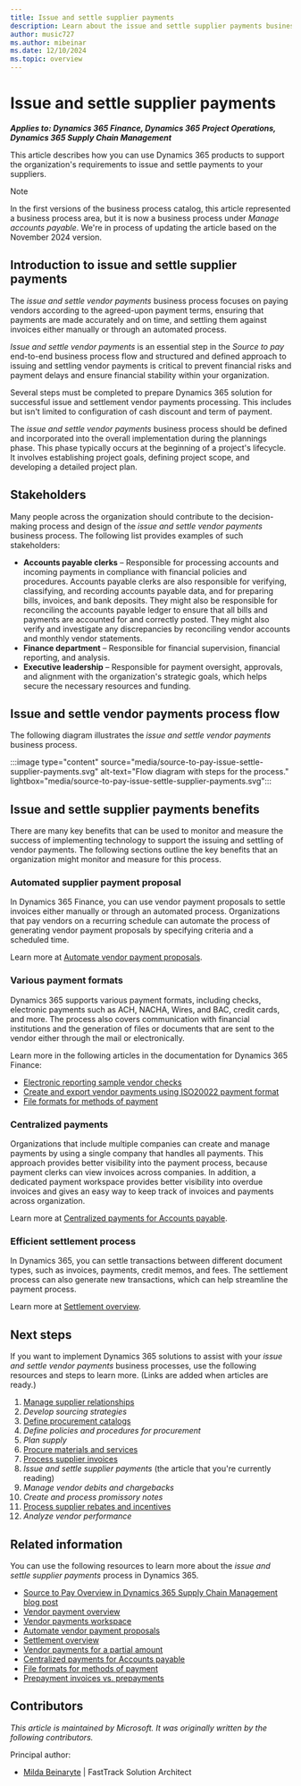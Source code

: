 ```yaml
---
title: Issue and settle supplier payments
description: Learn about the issue and settle supplier payments business process area, including the process flow.
author: music727
ms.author: mibeinar
ms.date: 12/10/2024
ms.topic: overview
---
```


# Issue and settle supplier payments

***Applies to: Dynamics 365 Finance, Dynamics 365 Project Operations, Dynamics 365 Supply Chain Management***

This article describes how you can use Dynamics 365 products to support the organization's requirements to issue and settle payments to your suppliers.  

> [!NOTE]
> In the first versions of the business process catalog, this article represented a business process area, but it is now a business process under *Manage accounts payable*. We're in process of updating the article based on the November 2024 version.

## Introduction to issue and settle supplier payments

The *issue and settle vendor payments* business process focuses on paying vendors according to the agreed-upon payment terms, ensuring that payments are made accurately and on time, and settling them against invoices either manually or through an automated process.

*Issue and settle vendor payments* is an essential step in the *Source to pay* end-to-end business process flow and structured and defined approach to issuing and settling vendor payments is critical to prevent financial risks and payment delays and ensure financial stability within your organization.

Several steps must be completed to prepare Dynamics 365 solution for successful issue and settlement vendor payments processing. This includes but isn't limited to configuration of cash discount and term of payment.

The *issue and settle vendor payments* business process should be defined and incorporated into the overall implementation during the plannings phase. This phase typically occurs at the beginning of a project's lifecycle. It involves establishing project goals, defining project scope, and developing a detailed project plan.

## Stakeholders

Many people across the organization should contribute to the decision-making process and design of the *issue and settle vendor payments* business process. The following list provides examples of such stakeholders:

- **Accounts payable clerks** – Responsible for processing accounts and incoming payments in compliance with financial policies and procedures. Accounts payable clerks are also responsible for verifying, classifying, and recording accounts payable data, and for preparing bills, invoices, and bank deposits. They might also be responsible for reconciling the accounts payable ledger to ensure that all bills and payments are accounted for and correctly posted. They might also verify and investigate any discrepancies by reconciling vendor accounts and monthly vendor statements.
- **Finance department** – Responsible for financial supervision, financial reporting, and analysis.
- **Executive leadership** – Responsible for payment oversight, approvals, and alignment with the organization's strategic goals, which helps secure the necessary resources and funding.

## Issue and settle vendor payments process flow

The following diagram illustrates the *issue and settle vendor payments* business process.

:::image type="content" source="media/source-to-pay-issue-settle-supplier-payments.svg" alt-text="Flow diagram with steps for the process." lightbox="media/source-to-pay-issue-settle-supplier-payments.svg":::

<!-- The *issue and settle vendor payments* process area flow diagram covers the following steps:

- *Start*

- *Source to pay* end-to-end process

  Parallel branches to this end-to-end process are the *Design to retire* end-to-end process, *Inventory to Deliver* end-to-end process, and *Concept to market* end-to-end process.

  - *Define policies and procedures for procurement*
  - *Manage vendor relationship*
  - *Procure materials and services*
  - *Process inbound goods*
  - *Process vendor invoices*
  - *Issue and settle vendor payments*

    - *Does cash discount apply?* condition

      - A parallel branch for **Yes** leads to the *Configure and apply cash discounts* subprocess.
      - A parallel branch for **No** leads to the *Is pre-payment?* condition.

    - *Configure and apply cash discounts*
    - *Is pre-payment?* condition

      - A parallel branch for **Yes** leads to the *Generate and post prepayments* subprocess.

        Downstream to this subprocess is a *Record financial transactions* subprocess that connects to the *Record to Report* end-to-end business process.

      - A parallel branch for **No** leads to the *Generate and post payments* subprocess.

        Downstream to this subprocess is a *Record financial transactions* subprocess that connects to a *Record to Report* end-to-end business process.

    - *Generate and post prepayments*
    - *Generate and post payments*
    - *Does promissory notes apply?* condition

      - A parallel branch for **Yes** leads to the *Generate and process promissory notes* subprocess.
      - A parallel branch for **No** leads to the *Settle vendor transactions* condition.

    - *Generate and process promissory notes*
    - *Settle vendor transactions*
    - *Has payment been canceled?* condition

      - A parallel branch for **Yes** leads to the *Cancel a vendor payment* subprocess.
      - A parallel branch for **Yes** leads to *End*.

    - *Cancel a vendor payment*

- *Design to retire* end-to-end process

  - *Introduce new products and services*

    This process connects to the *Procure materials and services* subprocess.

- *Inventory to deliver* end-to-end process

  - *Process inbound goods*
  - *Process vendor invoices*

    Downstream to this subprocess is an *Issue and settle vendor payments* subprocess.

- *Concept to market* end-to-end process

  - *Introduce new services*

    This subprocess connects to a *Procure materials and services* subprocess.

- *End* -->

## Issue and settle supplier payments benefits

There are many key benefits that can be used to monitor and measure the success of implementing technology to support the issuing and settling of vendor payments. The following sections outline the key benefits that an organization might monitor and measure for this process.

### Automated supplier payment proposal

In Dynamics 365 Finance, you can use vendor payment proposals to settle invoices either manually or through an automated process. Organizations that pay vendors on a recurring schedule can automate the process of generating vendor payment proposals by specifying criteria and a scheduled time.

Learn more at [Automate vendor payment proposals](/dynamics365/finance/accounts-payable/automate-vendor-payment-proposal).

### Various payment formats

Dynamics 365 supports various payment formats, including checks, electronic payments such as ACH, NACHA, Wires, and BAC, credit cards, and more. The process also covers communication with financial institutions and the generation of files or documents that are sent to the vendor either through the mail or electronically.

Learn more in the following articles in the documentation for Dynamics 365 Finance:

- [Electronic reporting sample vendor checks](/dynamics365/finance/accounts-payable/electronic-reporting-sample-vendor-checks)
- [Create and export vendor payments using ISO20022 payment format](/dynamics365/finance/localizations/europe/create-export-vendor-payments-iso20022-payment-format)
- [File formats for methods of payment](/dynamics365/finance/localizations/europe/emea-select-file-formats-for-the-method-of-payments)

### Centralized payments

Organizations that include multiple companies can create and manage payments by using a single company that handles all payments. This approach provides better visibility into the payment process, because payment clerks can view invoices across companies. In addition, a dedicated payment workspace provides better visibility into overdue invoices and gives an easy way to keep track of invoices and payments across organization.

Learn more at [Centralized payments for Accounts payable](/dynamics365/finance/accounts-payable/centralized-payments-accounts-payable).

### Efficient settlement process

In Dynamics 365, you can settle transactions between different document types, such as invoices, payments, credit memos, and fees. The settlement process can also generate new transactions, which can help streamline the payment process.

Learn more at [Settlement overview](/dynamics365/finance/cash-bank-management/settlement-overview).

## Next steps

If you want to implement Dynamics 365 solutions to assist with your *issue and settle vendor payments* business processes, use the following resources and steps to learn more. (Links are added when articles are ready.)

1. [Manage supplier relationships](source-to-pay-manage-vendor-relationships-overview.md)  
2. *Develop sourcing strategies*
3. [Define procurement catalogs](source-to-pay-define-procurement-catalogs-overview.md)  
4. *Define policies and procedures for procurement*
5. *Plan supply*
6. [Procure materials and services](source-to-pay-procure-materials-services-overview.md)  
7. [Process supplier invoices](source-to-pay-manage-accounts-payable-overview.md)  
8. *Issue and settle supplier payments* (the article that you're currently reading)
9. *Manage vendor debits and chargebacks*
10. *Create and process promissory notes*
11. [Process supplier rebates and incentives](source-to-pay-process-vendor-rebates-incentives-overview.md)  
12. *Analyze vendor performance*

## Related information

You can use the following resources to learn more about the *issue and settle supplier payments* process in Dynamics 365.

- [Source to Pay Overview in Dynamics 365 Supply Chain Management blog post](https://community.dynamics.com/blogs/post/?postid=f67e343b-ed36-ee11-bdf4-00224827eb85)
- [Vendor payment overview](/dynamics365/finance/cash-bank-management/tasks/vendor-payment-overview)
- [Vendor payments workspace](/dynamics365/finance/accounts-payable/vendor-payments-workspace)
- [Automate vendor payment proposals](/dynamics365/finance/accounts-payable/automate-vendor-payment-proposal)
- [Settlement overview](/dynamics365/finance/cash-bank-management/settlement-overview)
- [Vendor payments for a partial amount](/dynamics365/finance/accounts-payable/vendor-payments-partial-amount)
- [Centralized payments for Accounts payable](/dynamics365/finance/accounts-payable/centralized-payments-accounts-payable)
- [File formats for methods of payment](/dynamics365/finance/localizations/europe/emea-select-file-formats-for-the-method-of-payments)
- [Prepayment invoices vs. prepayments](/dynamics365/finance/accounts-payable/prepayments-invoices-vs-prepayments)

<!---## Tags

*Stakeholders:* Accounts receivable, Audit, Finance, Purchasing

*Products:* Dynamics 365 Finance, Dynamics 365 Project Operations, Dynamics 365 Supply Chain Management --->

## Contributors

*This article is maintained by Microsoft. It was originally written by the following contributors.*

Principal author:

- [Milda Beinaryte](https://www.linkedin.com/in/beimilda/) \| FastTrack Solution Architect
